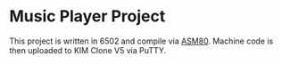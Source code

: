 # Music Player Project
This project is written in 6502 and compile via [ASM80](https://www.asm80.com/). Machine code is then uploaded to KIM Clone V5 via PuTTY.
